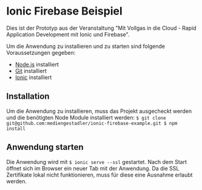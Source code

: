 # Ionic Firebase Beispiel

Dies ist der Prototyp aus der Veranstaltung "Mit Vollgas in die Cloud - Rapid Application Development mit Ionic und Firebase". 

Um die Anwendung zu installieren und zu starten sind folgende Voraussetzungen gegeben:

- [Node.js](https://nodejs.org/en/) installiert
- [Git](https://git-scm.com/) installiert
- [Ionic](https://ionicframework.com/docs/intro/cli) installiert

## Installation

Um die Anwendung zu installieren, muss das Projekt ausgecheckt werden und die benötigten Node Module installiert werden:
`$ git clone git@github.com:mediengestadler/ionic-firebase-example.git
$ npm install`

## Anwendung starten

Die Anwendung wird mit `$ ionic serve --ssl` gestartet. Nach dem Start öffnet sich im Browser ein neuer Tab mit der Anwendung. Da die SSL Zertifikate lokal nicht funktionieren, muss für diese eine Ausnahme erlaubt werden.
